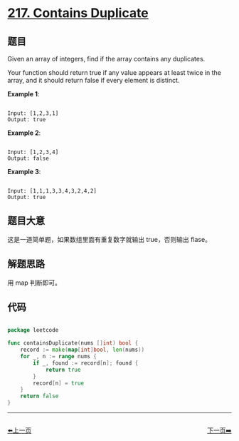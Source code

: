 # [217. Contains Duplicate](https://leetcode.com/problems/contains-duplicate/)

## 题目

Given an array of integers, find if the array contains any duplicates.

Your function should return true if any value appears at least twice in the array, and it should return false if every element is distinct.


**Example 1**:

```

Input: [1,2,3,1]
Output: true

```
**Example 2**:

```

Input: [1,2,3,4]
Output: false

```

**Example 3**:

```

Input: [1,1,1,3,3,4,3,2,4,2]
Output: true

```

## 题目大意

这是一道简单题，如果数组里面有重复数字就输出 true，否则输出 flase。

## 解题思路

用 map 判断即可。


## 代码

```go

package leetcode

func containsDuplicate(nums []int) bool {
	record := make(map[int]bool, len(nums))
	for _, n := range nums {
		if _, found := record[n]; found {
			return true
		}
		record[n] = true
	}
	return false
}

```
----------------------------------------------
<div style="display: flex;justify-content: space-between;align-items: center;">
<p><a href="https://books.halfrost.com/leetcode/ChapterFour/0216.Combination-Sum-III/">⬅️上一页</a></p>
<p><a href="https://books.halfrost.com/leetcode/ChapterFour/0218.The-Skyline-Problem/">下一页➡️</a></p>
</div>
